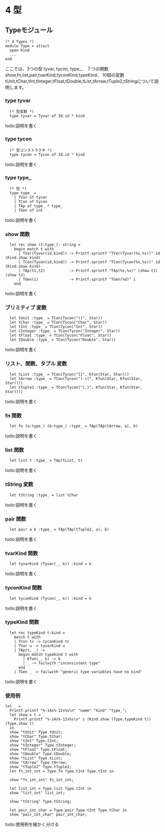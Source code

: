 # 4 型

## Typeモジュール

	(* 4 Types *)
	module Type = struct
	  open Kind
	  ...
	end

ここでは、3つの型 tyvar, tycon, type_、
７つの関数show,fn,list,pair,tvarKind,tyconKind,typeKind、
10個の変数tUnit,tChar,tInt,tInteger,tFloat,tDouble,tList,tArrow,tTuple2,tStringについて説明します。

### type tyvar

	  (* 型変数 *)
	  type tyvar = Tyvar of Id.id * kind

todo:説明を書く

### type tycon

	  (* 型コンストラクタ *)
	  type tycon = Tycon of Id.id * kind

todo:説明を書く

### type type_

	  (* 型 *)
	  type type_ =
	    | TVar of tyvar
	    | TCon of tycon
	    | TAp of type_ * type_
	    | TGen of int

todo:説明を書く

### show 関数

	  let rec show (t:type_): string =
	    begin match t with
	      | TVar(Tyvar(id,kind)) -> Printf.sprintf "TVar(Tyvar(%s,%s))" id (Kind.show kind)
	      | TCon(Tycon(id,kind)) -> Printf.sprintf "TCon(Tycon(%s,%s))" id (Kind.show kind)
	      | TAp(t1,t2)           -> Printf.sprintf "TAp(%s,%s)" (show t1) (show t2)
	      | TGen(i)              -> Printf.sprintf "TGen(%d)" i
	    end

todo:説明を書く

### プリミティブ 変数

	  let tUnit :type_ = TCon(Tycon("()", Star))
	  let tChar :type_ = TCon(Tycon("Char", Star))
	  let tInt :type_ = TCon(Tycon("Int", Star))
	  let tInteger :type_ = TCon(Tycon("Integer", Star))
	  let tFloat :type_ = TCon(Tycon("Float", Star))
	  let tDouble :type_ = TCon(Tycon("Double", Star))

todo:説明を書く

### リスト、関数、タプル 変数

	  let tList :type_ = TCon(Tycon("[]", Kfun(Star, Star)))
	  let tArrow :type_ = TCon(Tycon("(->)", Kfun(Star, Kfun(Star, Star))))
	  let tTuple2 :type_ = TCon(Tycon("(,)", Kfun(Star, Kfun(Star, Star))))

todo:説明を書く

### fn 関数

	  let fn (a:type_) (b:type_) :type_ = TAp(TAp(tArrow, a), b)

todo:説明を書く

### list 関数

	  let list t :type_ = TAp(tList, t)

todo:説明を書く

### tString 変数

	  let tString :type_ = list tChar

todo:説明を書く

### pair 関数

	  let pair a b :type_ = TAp(TAp(tTuple2, a), b)

todo:説明を書く

### tvarKind 関数

	  let tyvarKind (Tyvar(_, k)) :kind = k

todo:説明を書く

### tyconKind 関数

	  let tyconKind (Tycon(_, k)) :kind = k

todo:説明を書く

### typeKind 関数

	  let rec typeKind t:kind =
	    match t with
	    | TCon tc -> tyconKind tc
	    | TVar u -> tyvarKind u
	    | TAp(t, _) ->
	      begin match typeKind t with
	        | Kfun(_, k) -> k
	        | _ -> failwith "inconsistent type"
	      end
	    | TGen _ -> failwith "generic type variables have no kind"

todo:説明を書く

### 使用例

	let _ =
	  Printf.printf "%-14s%-12s%s\n" "name" "kind" "type_";
	  let show s t =
	    Printf.printf "%-14s%-12s%s\n" s (Kind.show (Type.typeKind t)) (Type.show t) 
	  in
	  show "tUnit" Type.tUnit;
	  show "tChar" Type.tChar;
	  show "tInt" Type.tInt;
	  show "tInteger" Type.tInteger;
	  show "tFloat" Type.tFloat;
	  show "tDouble" Type.tDouble;
	  show "tList" Type.tList;
	  show "tArrow" Type.tArrow;
	  show "tTuple2" Type.tTuple2;
	  let fn_int_int = Type.fn Type.tInt Type.tInt in

	  show "fn_int_int" fn_int_int;

	  let list_int = Type.list Type.tInt in
	  show "list_int" list_int;

	  show "tString" Type.tString;

	  let pair_int_char = Type.pair Type.tInt Type.tChar in
	  show "pair_int_char" pair_int_char;

todo:使用例を細かく分ける
